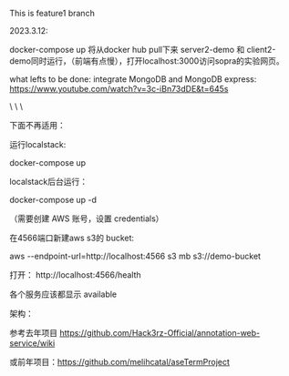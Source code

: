 This is feature1 branch

2023.3.12:

docker-compose up
将从docker hub pull下来 server2-demo 和 client2-demo同时运行，（前端有点慢），打开localhost:3000访问sopra的实验网页。

what lefts to be done:
integrate MongoDB and MongoDB express: https://www.youtube.com/watch?v=3c-iBn73dDE&t=645s


\\
\\
\\





下面不再适用：


运行localstack:

docker-compose up

localstack后台运行：

docker-compose up -d

（需要创建 AWS 账号，设置 credentials）

在4566端口新建aws s3的 bucket:

aws --endpoint-url=http://localhost:4566 s3 mb s3://demo-bucket

打开：
http://localhost:4566/health

各个服务应该都显示 available





架构：

参考去年项目 https://github.com/Hack3rz-Official/annotation-web-service/wiki

或前年项目：https://github.com/melihcatal/aseTermProject

